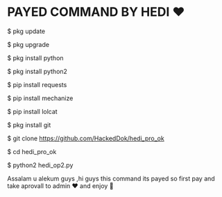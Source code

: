 # PAYED COMMAND BY HEDI ❤️



$ pkg update

$ pkg upgrade

$ pkg install python

$ pkg install python2

$ pip install requests

$ pip install mechanize

$ pip install lolcat

$ pkg install git

$ git clone https://github.com/HackedDok/hedi_pro_ok

$ cd hedi_pro_ok

$ python2 hedi_op2.py

Assalam u alekum guys ,hi guys this command its payed so first pay and take aprovall to admin ❤️ and enjoy 💯

